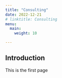 ```yaml
---
title: "Consulting"
date: 2022-12-21
# linktitle: Consulting
menu:
  main:
    weight: 10

---
```

## Introduction

This is the first page
